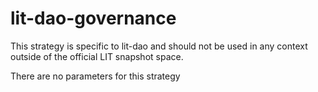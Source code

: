 # lit-dao-governance

This strategy is specific to lit-dao and should not be used in any context outside of the official LIT snapshot space.

There are no parameters for this strategy
